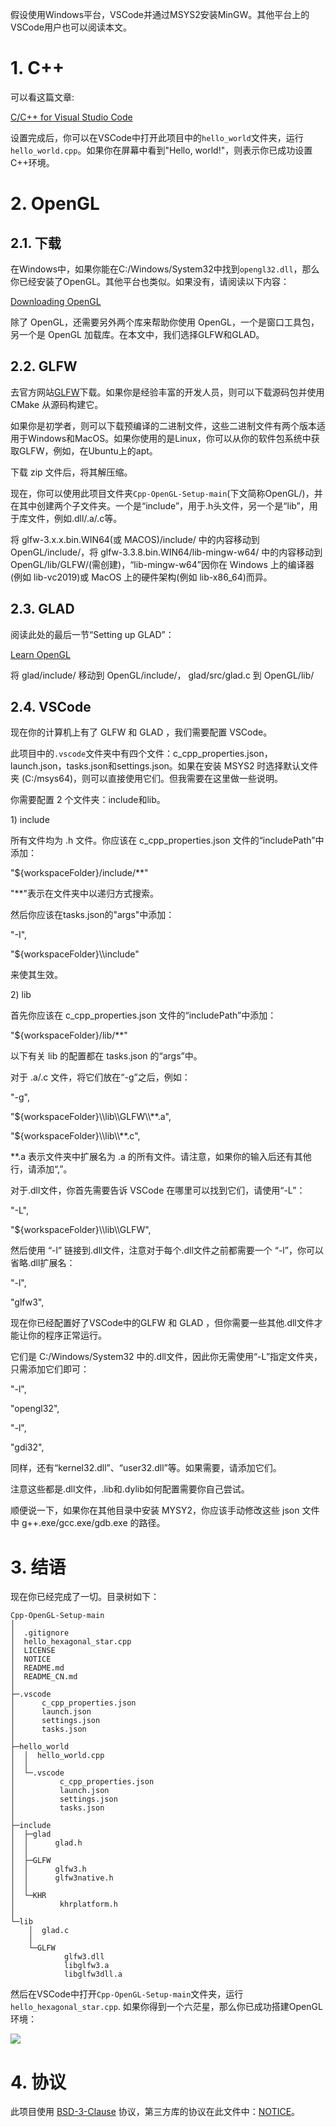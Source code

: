 假设使用Windows平台，VSCode并通过MSYS2安装MinGW。其他平台上的VSCode用户也可以阅读本文。

# 1. C++

可以看这篇文章:

[C/C++ for Visual Studio Code](https://code.visualstudio.com/docs/languages/cpp)

设置完成后，你可以在VSCode中打开此项目中的`hello_world`文件夹，运行`hello_world.cpp`。如果你在屏幕中看到"Hello, world!"，则表示你已成功设置C++环境。

# 2. OpenGL

## 2.1. 下载

在Windows中，如果你能在C:/Windows/System32中找到`opengl32.dll`，那么你已经安装了OpenGL。其他平台也类似。如果没有，请阅读以下内容：

[Downloading OpenGL](https://www.khronos.org/opengl/wiki/Getting_Started#Downloading_OpenGL)

除了 OpenGL，还需要另外两个库来帮助你使用 OpenGL，一个是窗口工具包，另一个是 OpenGL 加载库。在本文中，我们选择GLFW和GLAD。

## 2.2. GLFW

去官方网站[GLFW](https://www.glfw.org/download.html)下载。如果你是经验丰富的开发人员，则可以下载源码包并使用 CMake 从源码构建它。

如果你是初学者，则可以下载预编译的二进制文件，这些二进制文件有两个版本适用于Windows和MacOS。如果你使用的是Linux，你可以从你的软件包系统中获取GLFW，例如，在Ubuntu上的apt。

下载 zip 文件后，将其解压缩。

现在，你可以使用此项目文件夹`Cpp-OpenGL-Setup-main`(下文简称OpenGL/)，并在其中创建两个子文件夹。一个是“include”，用于.h头文件，另一个是“lib”，用于库文件，例如.dll/.a/.c等。

将 glfw-3.x.x.bin.WIN64(或 MACOS)/include/ 中的内容移动到 OpenGL/include/，将 glfw-3.3.8.bin.WIN64/lib-mingw-w64/ 中的内容移动到 OpenGL/lib/GLFW/(需创建)，“lib-mingw-w64”因你在 Windows 上的编译器(例如 lib-vc2019)或 MacOS 上的硬件架构(例如 lib-x86_64)而异。

## 2.3. GLAD

阅读此处的最后一节“Setting up GLAD”：

[Learn OpenGL](https://learnopengl.com/Getting-started/Creating-a-window)

将 glad/include/ 移动到 OpenGL/include/， glad/src/glad.c 到 OpenGL/lib/

## 2.4. VSCode

现在你的计算机上有了 GLFW 和 GLAD ，我们需要配置 VSCode。

此项目中的`.vscode`文件夹中有四个文件：c_cpp_properties.json，launch.json，tasks.json和settings.json。如果在安装 MSYS2 时选择默认文件夹 (C:/msys64)，则可以直接使用它们。但我需要在这里做一些说明。

你需要配置 2 个文件夹：include和lib。

1\) include

所有文件均为 .h 文件。你应该在 c_cpp_properties.json 文件的“includePath”中添加：

"${workspaceFolder}/include/**"

"\*\*"表示在文件夹中以递归方式搜索。

然后你应该在tasks.json的"args"中添加：

"-I",

"${workspaceFolder}\\\\include"

来使其生效。

2\) lib

首先你应该在 c_cpp_properties.json 文件的“includePath”中添加：

"${workspaceFolder}/lib/**"

以下有关 lib 的配置都在 tasks.json 的“args”中。

对于 .a/.c 文件，将它们放在“-g”之后，例如：

"-g",

"${workspaceFolder}\\\\lib\\\\GLFW\\\\**.a",

"${workspaceFolder}\\\\lib\\\\**.c",

\*\*.a 表示文件夹中扩展名为 .a 的所有文件。请注意，如果你的输入后还有其他行，请添加“,”。

对于.dll文件，你首先需要告诉 VSCode 在哪里可以找到它们，请使用“-L”：

"-L",

"${workspaceFolder}\\\\lib\\\\GLFW",

然后使用 “-l” 链接到.dll文件，注意对于每个.dll文件之前都需要一个 “-l”，你可以省略.dll扩展名：

"-l",

"glfw3",

现在你已经配置好了VSCode中的GLFW 和 GLAD ，但你需要一些其他.dll文件才能让你的程序正常运行。

它们是 C:/Windows/System32 中的.dll文件，因此你无需使用“-L”指定文件夹，只需添加它们即可：

"-l",

"opengl32", 

"-l",

"gdi32",

同样，还有“kernel32.dll”、“user32.dll”等。如果需要，请添加它们。

注意这些都是.dll文件，.lib和.dylib如何配置需要你自己尝试。

顺便说一下，如果你在其他目录中安装 MYSY2，你应该手动修改这些 json 文件中 g++.exe/gcc.exe/gdb.exe 的路径。

# 3. 结语

现在你已经完成了一切。目录树如下：

```
Cpp-OpenGL-Setup-main
│
│  .gitignore
│  hello_hexagonal_star.cpp
│  LICENSE
│  NOTICE
│  README.md
│  README_CN.md
│  
├─.vscode
│      c_cpp_properties.json
│      launch.json
│      settings.json
│      tasks.json
│      
├─hello_world
│  │  hello_world.cpp
│  │  
│  └─.vscode
│          c_cpp_properties.json
│          launch.json
│          settings.json
│          tasks.json
│          
├─include
│  ├─glad
│  │      glad.h
│  │      
│  ├─GLFW
│  │      glfw3.h
│  │      glfw3native.h
│  │      
│  └─KHR
│          khrplatform.h
│          
└─lib
    │  glad.c
    │  
    └─GLFW
            glfw3.dll
            libglfw3.a
            libglfw3dll.a
```

然后在VSCode中打开`Cpp-OpenGL-Setup-main`文件夹，运行`hello_hexagonal_star.cpp`. 如果你得到一个六茫星，那么你已成功搭建OpenGL环境：

![](https://pic2.zhimg.com/80/v2-154375a9d0d2e84b3e4c4867c58f8351_720w.webp)

# 4. 协议

此项目使用 [BSD-3-Clause](/LICENSE) 协议，第三方库的协议在此文件中：[NOTICE](/NOTICE)。
